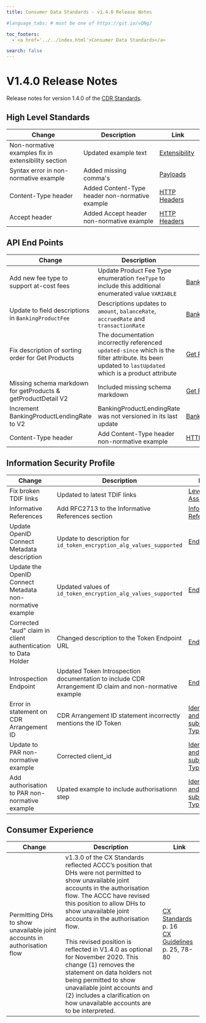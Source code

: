 ```yaml
---
title: Consumer Data Standards - v1.4.0 Release Notes

#language_tabs: # must be one of https://git.io/vQNgJ

toc_footers:
  - <a href='../../index.html'>Consumer Data Standards</a>

search: false
---
```


# V1.4.0 Release Notes
Release notes for version 1.4.0 of the [CDR Standards](../../index.html).

## High Level Standards
|Change|Description|Link|
|------|-----------|----|
|Non-normative examples fix in extensibility section|Updated example text|[Extensibility](../../#extensibility)|
|Syntax error in non-normative example|Added missing comma's|[Payloads](../../#payload-conventions)|
|Content-Type header|Added Content-Type header non-normative example|[HTTP Headers](../../#/#http-headers)|
|Accept header|Added Accept header non-normative example|[HTTP Headers](../../#/#http-headers)|

## API End Points
|Change|Description|Link|
|------|-----------|----|
|Add new fee type to support at-cost fees|Update Product Fee Type enumeration ``feeType`` to include this additional enumerated value ``VARIABLE``|[BankingProductFee](../../index.html#tocSbankingproductfee)|
|Update to field descriptions in ``BankingProductFee`` | Descriptions updates to ``amount``, ``balanceRate``, ``accruedRate`` and  ``transactionRate``|[BankingProductFee](../../index.html#tocSbankingproductfee)|
|Fix description of sorting order for Get Products|The documentation incorrectly referenced ``updated-since`` which is the filter attribute. Its been updated to ``lastUpdated`` which is a product attribute| [Get Products](../../#get-products)|
|Missing schema markdown for getProducts & getProductDetail V2|Included missing schema markdown|[Get Product Detail V2](https://consumerdatastandardsaustralia.github.io/standards/#get-product-detail)|
|Increment BankingProductLendingRate to V2|BankingProductLendingRate was not versioned in its last update|[BankingProductLendingRateV2](/#tocSbankingproductlendingratev2)|
|Content-Type header|Add Content-Type header non-normative example|[HTTP Headers](../../#/#http-headers)|

## Information Security Profile
|Change|Description|Link|
|------|-----------|----|
|Fix broken TDIF links|Updated to latest TDIF links|[Levels of Assurance](../../#levels-of-assurance-loas)|
|Informative References|Add RFC2713 to the Informative References section |[Informative References](../../#informative-references)|
|Update OpenID Connect Metadata description|Update to description for ``id_token_encryption_alg_values_supported``|[End Points](../../#end-points)|
|Update the OpenID Connect Metadata non-normative example|Updated values of ``id_token_encryption_alg_values_supported``|[End Points](../../#end-points)|
|Corrected "aud" claim in client authentication to Data Holder|Changed description to the Token Endpoint URL|[End Points](../../#end-points)|
|Introspection Endpoint|Updated Token Introspection documentation to include CDR Arrangement ID claim and non-normative example|[End Points](../../#end-points)|
|Error in statement on CDR Arrangement ID|CDR Arrangement ID statement incorrectly mentions the ID Token|[Identifiers and subject Types](../../#identifiers-and-subject-types)|
|Update to PAR non-normative example|Corrected client_id|[Identifiers and subject Types](../../#identifiers-and-subject-types)|
|Add authorisation to PAR non-normative example|Upated example to include authorisationn step|[Identifiers and subject Types](../../#identifiers-and-subject-types)|

## Consumer Experience
|Change|Description|Link|
|------|-----------|----|
|Permitting DHs to show unavailable joint accounts in authorisation flow|v1.3.0 of the CX Standards reflected ACCC’s position that DHs were not permitted to show unavailable joint accounts in the authorisation flow. The ACCC have revised this position to allow DHs to show unavailable joint accounts in the authorisation flow. <br><br>This revised position is reflected in V1.4.0 as optional for November 2020. This change (1) removes the statement on data holders not being permitted to show unavailable joint accounts and (2) includes a clarification on how unavailable accounts are to be interpreted.|[CX Standards](/pdfs/CX-Standards-v1.3.0.pdf) p. 16<br>[CX Guidelines](/pdfs/CX-Guidelines-v1.4.0.pdf) p. 25, 78-80|
